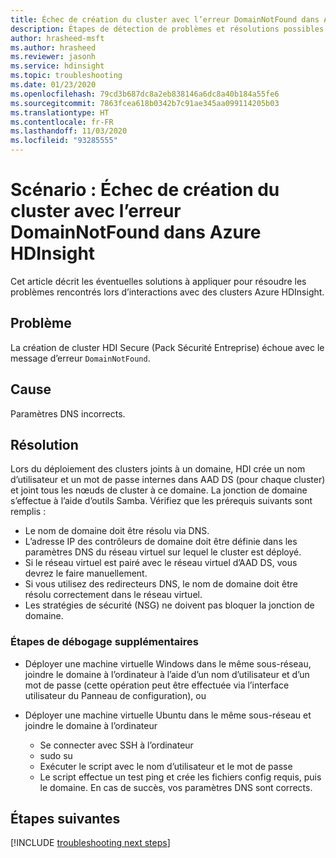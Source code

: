 ```yaml
---
title: Échec de création du cluster avec l’erreur DomainNotFound dans Azure HDInsight
description: Étapes de détection de problèmes et résolutions possibles pour les problèmes rencontrés lors d’interactions avec des clusters Azure HDInsight
author: hrasheed-msft
ms.author: hrasheed
ms.reviewer: jasonh
ms.service: hdinsight
ms.topic: troubleshooting
ms.date: 01/23/2020
ms.openlocfilehash: 79cd3b687dc8a2eb838146a6dc8a40b184a55fe6
ms.sourcegitcommit: 7863fcea618b0342b7c91ae345aa099114205b03
ms.translationtype: HT
ms.contentlocale: fr-FR
ms.lasthandoff: 11/03/2020
ms.locfileid: "93285555"
---
```

# <a name="scenario-cluster-creation-fails-with-domainnotfound-error-in-azure-hdinsight"></a>Scénario : Échec de création du cluster avec l’erreur DomainNotFound dans Azure HDInsight

Cet article décrit les éventuelles solutions à appliquer pour résoudre les problèmes rencontrés lors d’interactions avec des clusters Azure HDInsight.

## <a name="issue"></a>Problème

La création de cluster HDI Secure (Pack Sécurité Entreprise) échoue avec le message d’erreur `DomainNotFound`.

## <a name="cause"></a>Cause

Paramètres DNS incorrects.

## <a name="resolution"></a>Résolution

Lors du déploiement des clusters joints à un domaine, HDI crée un nom d’utilisateur et un mot de passe internes dans AAD DS (pour chaque cluster) et joint tous les nœuds de cluster à ce domaine. La jonction de domaine s’effectue à l’aide d’outils Samba. Vérifiez que les prérequis suivants sont remplis :

* Le nom de domaine doit être résolu via DNS.
* L’adresse IP des contrôleurs de domaine doit être définie dans les paramètres DNS du réseau virtuel sur lequel le cluster est déployé.
* Si le réseau virtuel est pairé avec le réseau virtuel d’AAD DS, vous devrez le faire manuellement.
* Si vous utilisez des redirecteurs DNS, le nom de domaine doit être résolu correctement dans le réseau virtuel.
* Les stratégies de sécurité (NSG) ne doivent pas bloquer la jonction de domaine.

### <a name="additional-debugging-steps"></a>Étapes de débogage supplémentaires

* Déployer une machine virtuelle Windows dans le même sous-réseau, joindre le domaine à l’ordinateur à l’aide d’un nom d’utilisateur et d’un mot de passe (cette opération peut être effectuée via l’interface utilisateur du Panneau de configuration), ou

* Déployer une machine virtuelle Ubuntu dans le même sous-réseau et joindre le domaine à l’ordinateur
  * Se connecter avec SSH à l’ordinateur
  * sudo su
  * Exécuter le script avec le nom d’utilisateur et le mot de passe
  * Le script effectue un test ping et crée les fichiers config requis, puis le domaine. En cas de succès, vos paramètres DNS sont corrects.

## <a name="next-steps"></a>Étapes suivantes

[!INCLUDE [troubleshooting next steps](../../../includes/hdinsight-troubleshooting-next-steps.md)]
